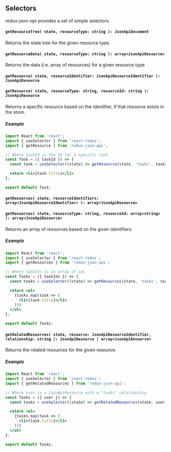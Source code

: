 Selectors
---

_redux-json-api_ provides a set of simple selectors.

#### `getResourceTree( state, resourceType: string ): JsonApiDocument`

Returns the state tree for the given resource type.

#### `getResourceData( state, resourceType: string ): array<JsonApiResource>`

Returns the data (i.e. array of resources) for a given resource type

#### `getResource( state, resourceIdentifier: JsonApiResourceIdentifier ): JsonApiResource`
#### `getResource( state, resourceType: string, resourceId: string ): JsonApiResource`

Returns a specific resource based on the identifier, if that resource exists in the store.

##### Example

```jsx
import React from 'react';
import { useSelector } from 'react-redux';
import { getResource } from 'redux-json-api';

// Where taskId is the ID for a specific task.
const Task = ({ taskId }) => {
  const task = useSelector((state) => getResource(state, 'tasks', taskId));

  return <li>{task.title}</li>
};

export default Task;
```

#### `getResources( state, resourceIdentifiers: array<JsonApiResourceIdentifier> ): array<JsonApiResource>`
#### `getResources( state, resourceType: string, resourceId: array<string> ): array<JsonApiResource>`

Returns an array of resources based on the given identifiers.

##### Example

```jsx
import React from 'react';
import { useSelector } from 'react-redux';
import { getResources } from 'redux-json-api';

// Where taskIds is an array of ids
const Tasks = ({ taskIds }) => {
  const tasks = useSelector((state) => getResources(state, 'tasks', taskIds));

  return <ul>
    {tasks.map(task => (
      <li>{task.title}</li>
    ))}
  </ul>
};

export default Tasks;
```

#### `getRelatedResources( state, resource: JsonApiResourceIdentifier, relationship: string ): JsonApiResource | array<JsonApiResource>`

Returns the related resources for the given resource.

##### Example

```jsx
import React from 'react';
import { useSelector } from 'react-redux';
import { getRelatedResources } from 'redux-json-api';

// Where user is a JsonApiResource with a "tasks" relationship
const Tasks = ({ user }) => {
  const tasks = useSelector((state) => getRelatedResources(state, user, 'tasks'));

  return <ul>
    {tasks.map(task => (
      <li>{task.title}</li>
    ))}
  </ul>
};

export default Tasks;
```

